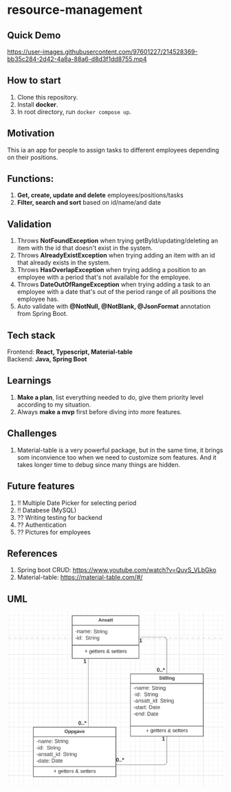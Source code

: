 # resource-management

## Quick Demo  
https://user-images.githubusercontent.com/97601227/214528369-bb35c284-2d42-4a8a-88a6-d8d3f1dd8755.mp4



## How to start
1. Clone this repository.
2. Install **docker**.
3. In root directory, run <code>docker compose up</code>.
  

## Motivation
This ia an app for people to assign tasks to different employees depending on their positions.

## Functions:
1. **Get, create, update and delete** employees/positions/tasks
2. **Filter, search and sort** based on id/name/and date

## Validation
1. Throws **NotFoundException** when trying getById/updating/deleting an item with the id that doesn't exist in the system.  
2. Throws **AlreadyExistException** when trying adding an item with an id that already exists in the system.  
3. Throws **HasOverlapException** when trying adding a position to an employee with a period that's not available for the employee.  
4. Throws **DateOutOfRangeException** when trying adding a task to  an employee with a date that's out of the period range of all positions the employee has.  
5. Auto validate with **@NotNull, @NotBlank, @JsonFormat** annotation from Spring Boot.  

## Tech stack
Frontend: **React, Typescript, Material-table**    
Backend: **Java, Spring Boot**   

## Learnings  
1. **Make a plan**, list everything needed to do, give them priority level according to my situation.
2. Always **make a mvp** first before diving into more features.

## Challenges  
1. Material-table is a very powerful package, but in the same time, it brings som inconvience too when we need to customize som features. And it takes longer time to debug since many things are hidden.

## Future features  
1. !! Multiple Date Picker for selecting period  
2. !! Databese (MySQL)  
3. ?? Writing testing for backend  
4. ?? Authentication  
5. ?? Pictures for employees

## References
1. Spring boot CRUD: https://www.youtube.com/watch?v=QuvS_VLbGko
2. Material-table: https://material-table.com/#/

## UML
![](https://github.com/nikkizhou/Resource-Management/blob/main/UML.png)
